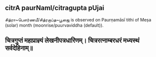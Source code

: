 ## citrA paurNamI/citragupta pUjai

சித்ரா~பௌர்ணமீ/சித்ரகுப்த~பூஜை is observed on Paurṇamāsī tithi of Meṣa (solar) month (moonrise/puurvaviddha (default)).



चित्रगुप्तं महाप्राज्ञ्यं लेखनीपत्रधारिणम्।
चित्ररत्नाम्बरधरं मध्यस्थं सर्वदेहिनाम्॥
---
